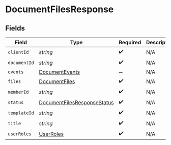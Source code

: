 # DocumentFilesResponse


## Fields

| Field                                                                             | Type                                                                              | Required                                                                          | Description                                                                       |
| --------------------------------------------------------------------------------- | --------------------------------------------------------------------------------- | --------------------------------------------------------------------------------- | --------------------------------------------------------------------------------- |
| `clientId`                                                                        | *string*                                                                          | :heavy_check_mark:                                                                | N/A                                                                               |
| `documentId`                                                                      | *string*                                                                          | :heavy_check_mark:                                                                | N/A                                                                               |
| `events`                                                                          | [DocumentEvents](../../models/shared/documentevents.md)                           | :heavy_minus_sign:                                                                | N/A                                                                               |
| `files`                                                                           | [DocumentFiles](../../models/shared/documentfiles.md)                             | :heavy_check_mark:                                                                | N/A                                                                               |
| `memberId`                                                                        | *string*                                                                          | :heavy_check_mark:                                                                | N/A                                                                               |
| `status`                                                                          | [DocumentFilesResponseStatus](../../models/shared/documentfilesresponsestatus.md) | :heavy_check_mark:                                                                | N/A                                                                               |
| `templateId`                                                                      | *string*                                                                          | :heavy_check_mark:                                                                | N/A                                                                               |
| `title`                                                                           | *string*                                                                          | :heavy_check_mark:                                                                | N/A                                                                               |
| `userRoles`                                                                       | [UserRoles](../../models/shared/userroles.md)                                     | :heavy_check_mark:                                                                | N/A                                                                               |